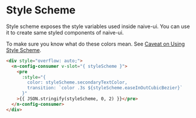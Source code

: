 # Style Scheme
Style scheme exposes the style variables used inside naive-ui. You can use it to create same styled components of naive-ui.

To make sure you know what do these colors mean. See [Caveat on Using Style Scheme](../doc/n-theme#style-scheme).
```html
<div style="overflow: auto;">
  <n-config-consumer v-slot="{ styleScheme }">
    <pre
      :style="{
        color: styleScheme.secondaryTextColor,
        transition: `color .3s ${styleScheme.easeInOutCubicBezier}`
      }"
    >{{ JSON.stringify(styleScheme, 0, 2) }}</pre>
  </n-config-consumer>
</div>
```